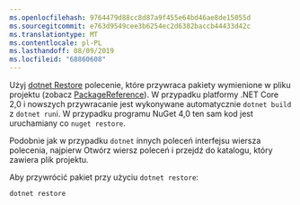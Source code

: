 ```yaml
---
ms.openlocfilehash: 9764479d88cc8d87a9f455e64bd46ae8de15055d
ms.sourcegitcommit: e763d9549cee3b6254ec2d6382baccb44433d42c
ms.translationtype: MT
ms.contentlocale: pl-PL
ms.lasthandoff: 08/09/2019
ms.locfileid: "68860608"
---
```

Użyj [dotnet Restore](/dotnet/core/tools/dotnet-restore?tabs=netcore2x) polecenie, które przywraca pakiety wymienione w pliku projektu (zobacz [PackageReference](../../consume-packages/package-references-in-project-files.md)). W przypadku platformy .NET Core 2,0 i nowszych przywracanie jest wykonywane automatycznie `dotnet build` z `dotnet run`i. W przypadku programu NuGet 4,0 ten sam kod jest uruchamiany co `nuget restore`.

Podobnie jak w przypadku `dotnet` innych poleceń interfejsu wiersza polecenia, najpierw Otwórz wiersz poleceń i przejdź do katalogu, który zawiera plik projektu.

Aby przywrócić pakiet przy użyciu `dotnet restore`:

```cli
dotnet restore 
```